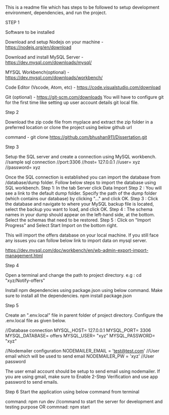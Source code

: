 This is a readme file which has steps to be followed to setup development environment, dependencies, and run the project.

STEP 1

Software to be installed

Download and setup Nodejs on your machine - https://nodejs.org/en/download

Download and install MySQL Server - https://dev.mysql.com/downloads/mysql/

MYSQL Workbench(optional) - https://dev.mysql.com/downloads/workbench/

Code Editor (Vscode, Atom, etc) - https://code.visualstudio.com/download

Git (optional) - https://git-scm.com/downloads
You will have to configure git for the first time like setting up user account details git local file.

Step 2

Download the zip code file from myplace and extract the zip folder in a preferred location or clone the project using below github url

command - git clone https://github.com/bhushan911/Dissertation.git

Step 3

Setup the SQL server and create a connection using MySQL workbench.
//sample sql connection
//port:3306
//host= 127.0.0.1
//user= xyz
//password= xyz

Once the SQL connection is established you can import the database from /database/dump folder. Follow below steps to import the database using SQL workbench.
Step 1: In the tab Server click Data Import
Step 2 : You will see a link to the default dump folder. Specify the path of the dump folder (which contains our database) by clicking "..." and click OK.
Step 3 : Click the database and navigate to where your MySQL backup file is located, select the backup you want to load, and click OK.
Step 4 : The schema names in your dump should appear on the left-hand side, at the bottom. Select the schemas that need to be restored.
Step 5 : Click on "Import Progress" and Select Start Import on the bottom right.

This will import the offers database on your local machine. If you still face any issues you can follow below link to import data on mysql server.

https://dev.mysql.com/doc/workbench/en/wb-admin-export-import-management.html

Step 4

Open a terminal and change the path to project directory.
e.g : cd "xyz/Notify-offers"

Install npm dependencies using package.json using below command. Make sure to install all the dependencies.
npm install package.json

Step 5

Create an ".env.local" file in parent folder of project directory. Configure the .env.local file as given below.

//Database connection
MYSQL_HOST= 127.0.0.1
MYSQL_PORT= 3306
MYSQL_DATABASE= offers
MYSQL_USER= "xyz"
MYSQL_PASSWORD= "xyz"

//Nodemailer configuration
NODEMAILER_EMAIL = 'test@test.com' //User email which will be used to send email
NODEMAILER_PW = 'xyz' //User password

The user email account should be setup to send email using nodemailer. If you are using gmail, make sure to Enable 2-Step Verification and use app password to send emails.

Step 6
Start the application using below command from terminal

command: npm run dev //command to start the server for development and testing purpose
OR
commnad: npm start

```

```
